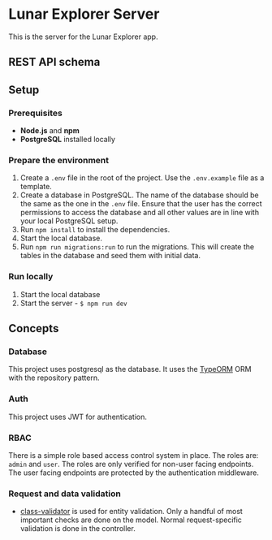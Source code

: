 # Lunar Explorer Server

This is the server for the Lunar Explorer app.

## REST API schema

## Setup

### Prerequisites

-   **Node.js** and **npm**
-   **PostgreSQL** installed locally

### Prepare the environment

1. Create a `.env` file in the root of the project. Use the `.env.example` file as a template.
2. Create a database in PostgreSQL. The name of the database should be the same as the one in the `.env` file. Ensure that the user has the correct permissions to access the database and all other values are in line with your local PostgreSQL setup.
3. Run `npm install` to install the dependencies.
4. Start the local database.
5. Run `npm run migrations:run` to run the migrations. This will create the tables in the database and seed them with initial data.

### Run locally

1. Start the local database
2. Start the server - `$ npm run dev`

## Concepts

### Database

This project uses postgresql as the database. It uses the [TypeORM](https://typeorm.io/#/) ORM with the repository pattern.

### Auth

This project uses JWT for authentication.

### RBAC

There is a simple role based access control system in place. The roles are: `admin` and `user`. The roles are only verified for non-user facing endpoints. The user facing endpoints are protected by the authentication middleware.

### Request and data validation

-   [class-validator](https://www.npmjs.com/package/class-validator) is used for entity validation. Only a handful of most important checks are done on the model. Normal request-specific validation is done in the controller.
